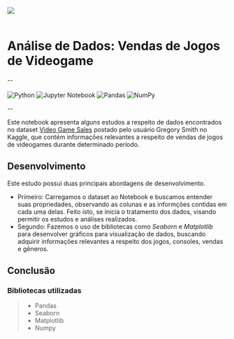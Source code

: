 <img src ='https://i.pinimg.com/originals/f7/0d/a5/f70da59711a903515d6aed0ee62b92cc.jpg' align = "center"><br><br>
# Análise de Dados: Vendas de Jogos de Videogame
--<br><br>
![Python](https://img.shields.io/badge/python-3670A0?style=for-the-badge&logo=python&logoColor=ffdd54) ![Jupyter Notebook](https://img.shields.io/badge/jupyter-%23FA0F00.svg?style=for-the-badge&logo=jupyter&logoColor=white) ![Pandas](https://img.shields.io/badge/pandas-%23150458.svg?style=for-the-badge&logo=pandas&logoColor=white) ![NumPy](https://img.shields.io/badge/numpy-%23013243.svg?style=for-the-badge&logo=numpy&logoColor=white)<br>

--

Este notebook apresenta alguns estudos a respeito de dados encontrados no dataset 
<a href="https://www.kaggle.com/datasets/gregorut/videogamesales">Video Game Sales</a> postado pelo usuário Gregory Smith no Kaggle, que contém informações 
relevantes a respeito de vendas de jogos de videogames durante determinado período.

## Desenvolvimento

Este estudo possui duas principais abordagens de desenvolvimento. 
- Primeiro: Carregamos o dataset ao Notebook e buscamos entender suas propriedades, observando as colunas e as informções contidas em cada uma delas. Feito isto, se inicia o tratamento dos dados, visando permitir os estudos e análises realizados.
- Segundo: Fazemos o uso de bibliotecas como *Seaborn* e *Matplotlib* para desenvolver gráficos para visualização de dados, buscando adquirir informações relevantes a respeito dos jogos, consoles, vendas e gêneros.

## Conclusão 

### Bibliotecas utilizadas
> - Pandas
> - Seaborn
> - Matplotlib
> - Numpy
